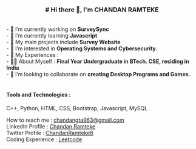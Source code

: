 <center><strong><h3># Hi there 👋, I'm CHANDAN RAMTEKE</h3></strong></center>
<br>
- 🔭 I’m currently working on <strong>SurveySync</strong><br>
- 🌱 I’m currently learning <strong>Javascript</strong><br>
- 🎑 My main projects include <strong>Survey Website</strong><br>
- 🎨 I’m interested in <strong>Operating Systems and Cybersecurity.</strong><br>
- 🥇 My Experiences : <strong></strong><br>
- 👨‍🎓 About Myself : <strong>Final Year Undergraduate in BTech. CSE, residing in India</strong><br>
- 👯 I’m looking to collaborate on <strong> creating Desktop Programs and Games.</strong><br>
<br>
<h4>Tools and Technologies : </h4>
<p>C++, Python, HTML, CSS, Bootstrap, Javascript, MySQL</p>
How to reach me : <a href="https://mail.google.com/mail/u/0/#inbox">chandangta963@gmail.com</a><br>
LinkedIn Profile : <a href="https://www.linkedin.com/in/chandan-ramteke-29a9a7247/">Chandan Ramteke</a><br>
Twitter Profile : <a href="https://x.com/ChandanRamteke8">ChandanRamteke8</a><br>
Coding Experience : <a href="https://leetcode.com/u/chandan_ramteke/">Leetcode</a><br>
<!--
**chandan200209/chandan200209** is a ✨ _special_ ✨ repository because its `README.md` (this file) appears on your GitHub profile.

Here are some ideas to get you started:

- 🔭 I’m currently working on ...
- 🌱 I’m currently learning ...
- 👯 I’m looking to collaborate on ...
- 🤔 I’m looking for help with ...
- 💬 Ask me about ...
- 📫 How to reach me: ...
- 😄 Pronouns: ...
- ⚡ Fun fact: ...
